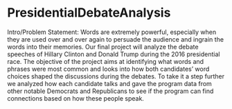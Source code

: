 # PresidentialDebateAnalysis
 Intro/Problem Statement: Words are extremely powerful, especially when they are used over and over again to persuade the audience and ingrain the words into their memories. Our final project will analyze the debate speeches of Hillary Clinton and Donald Trump during the 2016 presidential race. The objective of the project aims at identifying what words and phrases were most common and looks into how both candidates’ word choices shaped the discussions during the debates. To take it a step further we analyzed how each candidate talks and gave the program data from other notable Democrats and Republicans to see if the program can find connections based on how these people speak. 
